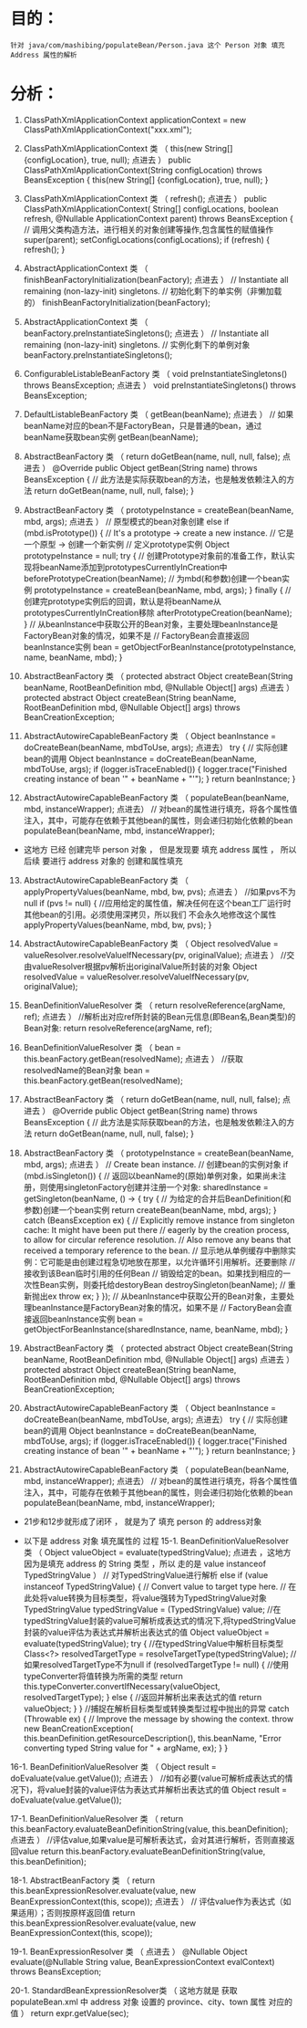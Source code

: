 # 目的：
    针对 java/com/mashibing/populateBean/Person.java 这个 Person 对象 填充 Address 属性的解析

# 分析：
1. ClassPathXmlApplicationContext applicationContext = new ClassPathXmlApplicationContext("xxx.xml");


2. ClassPathXmlApplicationContext 类 （ this(new String[] {configLocation}, true, null); 点进去 ）
        public ClassPathXmlApplicationContext(String configLocation) throws BeansException {
        		this(new String[] {configLocation}, true, null);
        }


3. ClassPathXmlApplicationContext 类 （ refresh(); 点进去 ）
        public ClassPathXmlApplicationContext(
        	String[] configLocations, boolean refresh, @Nullable ApplicationContext parent)
        	throws BeansException {
        // 调用父类构造方法，进行相关的对象创建等操作,包含属性的赋值操作
        super(parent);
        setConfigLocations(configLocations);
        if (refresh) {
        	refresh();
        }


4. AbstractApplicationContext 类 （ finishBeanFactoryInitialization(beanFactory); 点进去 ）
        // Instantiate all remaining (non-lazy-init) singletons.
        // 初始化剩下的单实例（非懒加载的）
        finishBeanFactoryInitialization(beanFactory);


5. AbstractApplicationContext 类 （ beanFactory.preInstantiateSingletons(); 点进去 ）
        // Instantiate all remaining (non-lazy-init) singletons.
        // 实例化剩下的单例对象
        beanFactory.preInstantiateSingletons();


6. ConfigurableListableBeanFactory 类 （ void preInstantiateSingletons() throws BeansException; 点进去 ）
        void preInstantiateSingletons() throws BeansException;


7. DefaultListableBeanFactory 类 （ getBean(beanName); 点进去 ）
        // 如果beanName对应的bean不是FactoryBean，只是普通的bean，通过beanName获取bean实例
        getBean(beanName);


8. AbstractBeanFactory 类 （ return doGetBean(name, null, null, false); 点进去 ）
        @Override
        public Object getBean(String name) throws BeansException {
        	// 此方法是实际获取bean的方法，也是触发依赖注入的方法
        	return doGetBean(name, null, null, false);
        }


9. AbstractBeanFactory 类 （ prototypeInstance = createBean(beanName, mbd, args); 点进去 ）
        // 原型模式的bean对象创建
        else if (mbd.isPrototype()) {
        	// It's a prototype -> create a new instance.
        	// 它是一个原型 -> 创建一个新实例
        	// 定义prototype实例
        	Object prototypeInstance = null;
        	try {
        		// 创建Prototype对象前的准备工作，默认实现将beanName添加到prototypesCurrentlyInCreation中
        		beforePrototypeCreation(beanName);
        		// 为mbd(和参数)创建一个bean实例
        		prototypeInstance = createBean(beanName, mbd, args);
        	}
        	finally {
        		// 创建完prototype实例后的回调，默认是将beanName从prototypesCurrentlyInCreation移除
        		afterPrototypeCreation(beanName);
        	}
        	// 从beanInstance中获取公开的Bean对象，主要处理beanInstance是FactoryBean对象的情况，如果不是
        	// FactoryBean会直接返回beanInstance实例
        	bean = getObjectForBeanInstance(prototypeInstance, name, beanName, mbd);
        }


10. AbstractBeanFactory 类 （ protected abstract Object createBean(String beanName, RootBeanDefinition mbd, @Nullable Object[] args) 点进去 ）
        protected abstract Object createBean(String beanName, RootBeanDefinition mbd, @Nullable Object[] args)
        			throws BeanCreationException;


11. AbstractAutowireCapableBeanFactory 类 （ Object beanInstance = doCreateBean(beanName, mbdToUse, args); 点进去）
        try {
        	// 实际创建bean的调用
        	Object beanInstance = doCreateBean(beanName, mbdToUse, args);
        	if (logger.isTraceEnabled()) {
        		logger.trace("Finished creating instance of bean '" + beanName + "'");
        	}
        	return beanInstance;
        }


12. AbstractAutowireCapableBeanFactory 类 （ populateBean(beanName, mbd, instanceWrapper); 点进去）
        // 对bean的属性进行填充，将各个属性值注入，其中，可能存在依赖于其他bean的属性，则会递归初始化依赖的bean
        populateBean(beanName, mbd, instanceWrapper);


* 这地方 已经 创建完毕 person 对象 ， 但是发现要 填充 address 属性 ， 所以 后续 要进行 address 对象的 创建和属性填充


13. AbstractAutowireCapableBeanFactory 类 （ applyPropertyValues(beanName, mbd, bw, pvs); 点进去 ）
		//如果pvs不为null
		if (pvs != null) {
			//应用给定的属性值，解决任何在这个bean工厂运行时其他bean的引用。必须使用深拷贝，所以我们 不会永久地修改这个属性
			applyPropertyValues(beanName, mbd, bw, pvs);
		}


14. AbstractAutowireCapableBeanFactory 类 （ Object resolvedValue = valueResolver.resolveValueIfNecessary(pv, originalValue); 点进去 ）
        //交由valueResolver根据pv解析出originalValue所封装的对象
        Object resolvedValue = valueResolver.resolveValueIfNecessary(pv, originalValue);


15. BeanDefinitionValueResolver 类 （ return resolveReference(argName, ref); 点进去 ）
        //解析出对应ref所封装的Bean元信息(即Bean名,Bean类型)的Bean对象:
        return resolveReference(argName, ref);


16. BeanDefinitionValueResolver 类 （ bean = this.beanFactory.getBean(resolvedName); 点进去 ）
        //获取resolvedName的Bean对象
        bean = this.beanFactory.getBean(resolvedName);


17. AbstractBeanFactory 类 （ return doGetBean(name, null, null, false); 点进去 ）
        @Override
        public Object getBean(String name) throws BeansException {
        	// 此方法是实际获取bean的方法，也是触发依赖注入的方法
        	return doGetBean(name, null, null, false);
        }


18. AbstractBeanFactory 类 （ prototypeInstance = createBean(beanName, mbd, args); 点进去 ）
        // Create bean instance.
        // 创建bean的实例对象
        if (mbd.isSingleton()) {
        	// 返回以beanName的(原始)单例对象，如果尚未注册，则使用singletonFactory创建并注册一个对象:
        	sharedInstance = getSingleton(beanName, () -> {
        		try {
        			// 为给定的合并后BeanDefinition(和参数)创建一个bean实例
        			return createBean(beanName, mbd, args);
        		}
        		catch (BeansException ex) {
        			// Explicitly remove instance from singleton cache: It might have been put there
        			// eagerly by the creation process, to allow for circular reference resolution.
        			// Also remove any beans that received a temporary reference to the bean.
        			// 显示地从单例缓存中删除实例：它可能是由创建过程急切地放在那里，以允许循环引用解析。还要删除
        			// 接收到该Bean临时引用的任何Bean
        			// 销毁给定的bean。如果找到相应的一次性Bean实例，则委托给destoryBean
        			destroySingleton(beanName);
        			// 重新抛出ex
        			throw ex;
        		}
        	});
        	// 从beanInstance中获取公开的Bean对象，主要处理beanInstance是FactoryBean对象的情况，如果不是
        	// FactoryBean会直接返回beanInstance实例
        	bean = getObjectForBeanInstance(sharedInstance, name, beanName, mbd);
        }


19. AbstractBeanFactory 类 （ protected abstract Object createBean(String beanName, RootBeanDefinition mbd, @Nullable Object[] args) 点进去 ）
        protected abstract Object createBean(String beanName, RootBeanDefinition mbd, @Nullable Object[] args)
        			throws BeanCreationException;


20. AbstractAutowireCapableBeanFactory 类 （ Object beanInstance = doCreateBean(beanName, mbdToUse, args); 点进去）
        try {
        	// 实际创建bean的调用
        	Object beanInstance = doCreateBean(beanName, mbdToUse, args);
        	if (logger.isTraceEnabled()) {
        		logger.trace("Finished creating instance of bean '" + beanName + "'");
        	}
        	return beanInstance;
        }


21. AbstractAutowireCapableBeanFactory 类 （ populateBean(beanName, mbd, instanceWrapper); 点进去）
        // 对bean的属性进行填充，将各个属性值注入，其中，可能存在依赖于其他bean的属性，则会递归初始化依赖的bean
        populateBean(beanName, mbd, instanceWrapper);


* 21步和12步就形成了闭环 ， 就是为了 填充 person 的 address对象


* 以下是 address 对象 填充属性的 过程
15-1. BeanDefinitionValueResolver 类 （ Object valueObject = evaluate(typedStringValue); 点进去 ，这地方因为是填充 address 的 String 类型 ，所以 走的是 value instanceof TypedStringValue ）
        // 对TypedStringValue进行解析
        else if (value instanceof TypedStringValue) {
        	// Convert value to target type here.
        	// 在此处将value转换为目标类型，将value强转为TypedStringValue对象
        	TypedStringValue typedStringValue = (TypedStringValue) value;
        	//在typedStringValue封装的value可解析成表达式的情况下,将typedStringValue封装的value评估为表达式并解析出表达式的值
        	Object valueObject = evaluate(typedStringValue);
        	try {
        		//在typedStringValue中解析目标类型
        		Class<?> resolvedTargetType = resolveTargetType(typedStringValue);
        		//如果resolvedTargetType不为null
        		if (resolvedTargetType != null) {
        			//使用typeConverter将值转换为所需的类型
        			return this.typeConverter.convertIfNecessary(valueObject, resolvedTargetType);
        		}
        		else {
        			//返回并解析出来表达式的值
        			return valueObject;
        		}
        	}
        	//捕捉在解析目标类型或转换类型过程中抛出的异常
        	catch (Throwable ex) {
        		// Improve the message by showing the context.
        		throw new BeanCreationException(
        				this.beanDefinition.getResourceDescription(), this.beanName,
        				"Error converting typed String value for " + argName, ex);
        	}
        }


16-1. BeanDefinitionValueResolver 类 （ Object result = doEvaluate(value.getValue()); 点进去 ）
		//如有必要(value可解析成表达式的情况下)，将value封装的value评估为表达式并解析出表达式的值
		Object result = doEvaluate(value.getValue());


17-1. BeanDefinitionValueResolver 类 （ return this.beanFactory.evaluateBeanDefinitionString(value, this.beanDefinition); 点进去 ）
		//评估value,如果value是可解析表达式，会对其进行解析，否则直接返回value
		return this.beanFactory.evaluateBeanDefinitionString(value, this.beanDefinition);


18-1. AbstractBeanFactory 类 （ return this.beanExpressionResolver.evaluate(value, new BeanExpressionContext(this, scope)); 点进去 ）
		// 评估value作为表达式（如果适用）；否则按原样返回值
		return this.beanExpressionResolver.evaluate(value, new BeanExpressionContext(this, scope));


19-1. BeanExpressionResolver 类 （ 点进去 ）
        @Nullable
        Object evaluate(@Nullable String value, BeanExpressionContext evalContext) throws BeansException;


20-1. StandardBeanExpressionResolver类 （ 这地方就是 获取 populateBean.xml 中 address 对象 设置的 province、city、town 属性 对应的 值 ）
        return expr.getValue(sec);
